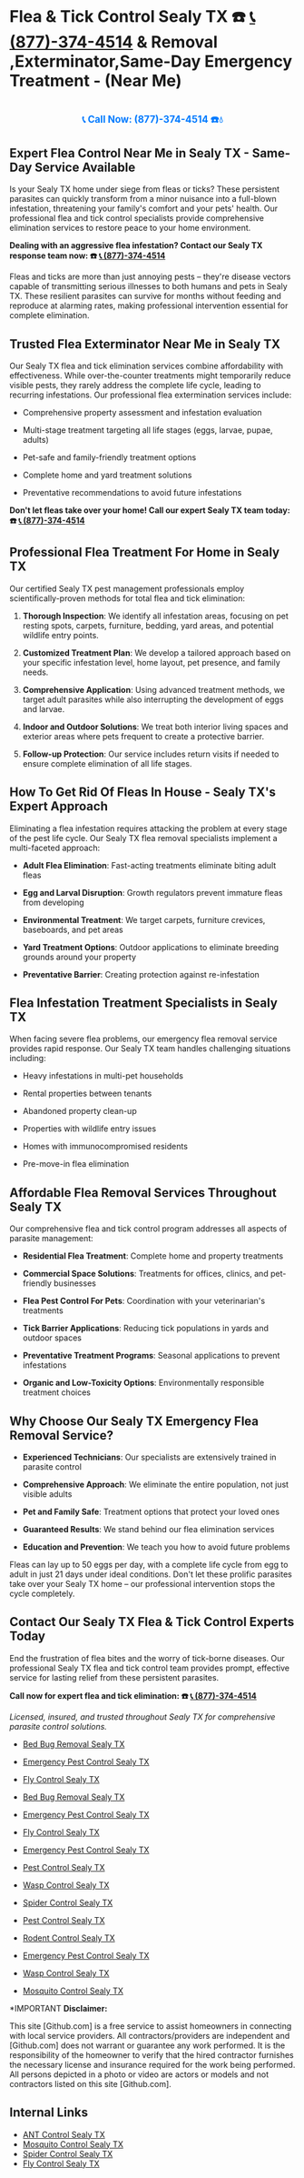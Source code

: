 # Flea & Tick Control Sealy TX ☎️ [📞 (877)-374-4514](https://pest-control-4514.netlify.app) & Removal ,Exterminator,Same-Day Emergency Treatment - (Near Me) 
# 

<p align="center" style="font-size: 1.2em; font-weight: bold; margin: 20px 0;">
  <a href="https://pest-control-4514.netlify.app" target="_blank" style="color: #007BFF; text-decoration: none;">📞 Call Now: (877)-374-4514 ☎️💧</a>
</p>

## Expert Flea Control Near Me in Sealy TX - Same-Day Service Available

Is your Sealy TX home under siege from fleas or ticks? These persistent parasites can quickly transform from a minor nuisance into a full-blown infestation, threatening your family's comfort and your pets' health. Our professional flea and tick control specialists provide comprehensive elimination services to restore peace to your home environment.

**Dealing with an aggressive flea infestation? Contact our Sealy TX response team now: ☎️ [📞 (877)-374-4514](https://pest-control-4514.netlify.app)**

Fleas and ticks are more than just annoying pests – they're disease vectors capable of transmitting serious illnesses to both humans and pets in Sealy TX. These resilient parasites can survive for months without feeding and reproduce at alarming rates, making professional intervention essential for complete elimination.

## Trusted Flea Exterminator Near Me in Sealy TX

Our Sealy TX flea and tick elimination services combine affordability with effectiveness. While over-the-counter treatments might temporarily reduce visible pests, they rarely address the complete life cycle, leading to recurring infestations. Our professional flea extermination services include:

- Comprehensive property assessment and infestation evaluation  

- Multi-stage treatment targeting all life stages (eggs, larvae, pupae, adults)  

- Pet-safe and family-friendly treatment options  

- Complete home and yard treatment solutions  

- Preventative recommendations to avoid future infestations  

**Don't let fleas take over your home! Call our expert Sealy TX team today: ☎️ [📞 (877)-374-4514](https://pest-control-4514.netlify.app)**

## Professional Flea Treatment For Home in Sealy TX

Our certified Sealy TX pest management professionals employ scientifically-proven methods for total flea and tick elimination:

1. **Thorough Inspection**: We identify all infestation areas, focusing on pet resting spots, carpets, furniture, bedding, yard areas, and potential wildlife entry points.  

2. **Customized Treatment Plan**: We develop a tailored approach based on your specific infestation level, home layout, pet presence, and family needs.  

3. **Comprehensive Application**: Using advanced treatment methods, we target adult parasites while also interrupting the development of eggs and larvae.  

4. **Indoor and Outdoor Solutions**: We treat both interior living spaces and exterior areas where pets frequent to create a protective barrier.  

5. **Follow-up Protection**: Our service includes return visits if needed to ensure complete elimination of all life stages.  

## How To Get Rid Of Fleas In House - Sealy TX's Expert Approach

Eliminating a flea infestation requires attacking the problem at every stage of the pest life cycle. Our Sealy TX flea removal specialists implement a multi-faceted approach:

- **Adult Flea Elimination**: Fast-acting treatments eliminate biting adult fleas  

- **Egg and Larval Disruption**: Growth regulators prevent immature fleas from developing  

- **Environmental Treatment**: We target carpets, furniture crevices, baseboards, and pet areas  

- **Yard Treatment Options**: Outdoor applications to eliminate breeding grounds around your property  

- **Preventative Barrier**: Creating protection against re-infestation  

## Flea Infestation Treatment Specialists in Sealy TX

When facing severe flea problems, our emergency flea removal service provides rapid response. Our Sealy TX team handles challenging situations including:

- Heavy infestations in multi-pet households  

- Rental properties between tenants  

- Abandoned property clean-up  

- Properties with wildlife entry issues  

- Homes with immunocompromised residents  

- Pre-move-in flea elimination  

## Affordable Flea Removal Services Throughout Sealy TX

Our comprehensive flea and tick control program addresses all aspects of parasite management:

- **Residential Flea Treatment**: Complete home and property treatments  

- **Commercial Space Solutions**: Treatments for offices, clinics, and pet-friendly businesses  

- **Flea Pest Control For Pets**: Coordination with your veterinarian's treatments  

- **Tick Barrier Applications**: Reducing tick populations in yards and outdoor spaces  

- **Preventative Treatment Programs**: Seasonal applications to prevent infestations  

- **Organic and Low-Toxicity Options**: Environmentally responsible treatment choices  

## Why Choose Our Sealy TX Emergency Flea Removal Service?

- **Experienced Technicians**: Our specialists are extensively trained in parasite control  

- **Comprehensive Approach**: We eliminate the entire population, not just visible adults  

- **Pet and Family Safe**: Treatment options that protect your loved ones  

- **Guaranteed Results**: We stand behind our flea elimination services  

- **Education and Prevention**: We teach you how to avoid future problems  

Fleas can lay up to 50 eggs per day, with a complete life cycle from egg to adult in just 21 days under ideal conditions. Don't let these prolific parasites take over your Sealy TX home – our professional intervention stops the cycle completely.

## Contact Our Sealy TX Flea & Tick Control Experts Today

End the frustration of flea bites and the worry of tick-borne diseases. Our professional Sealy TX flea and tick control team provides prompt, effective service for lasting relief from these persistent parasites.

**Call now for expert flea and tick elimination: ☎️ [📞 (877)-374-4514](https://pest-control-4514.netlify.app)**

*Licensed, insured, and trusted throughout Sealy TX for comprehensive parasite control solutions.*


- [Bed Bug Removal Sealy TX](https://github.com/allyoucaneatsushiin/pest-control/blob/main/Bed-Bug-Removal-Sealy-TX-877-374-4514-Exterminator-Same-Day-Emergency-Treatment-Near-Me.md)
- [Emergency Pest Control Sealy TX](https://github.com/allyoucaneatsushiin/pest-control/blob/main/Emergency-Pest-Control-Sealy-TX-877-374-4514-24-7-Fast-Response-Near-Me.md)
- [Fly Control Sealy TX](https://github.com/allyoucaneatsushiin/pest-control/blob/main/Fly-Control-Sealy-TX-877-374-4514-Prevention-Same-Day-Emergency-Treatment-Near-Me.md)


- [Bed Bug Removal Sealy TX](https://github.com/allyoucaneatsushiin/pest-control/blob/main/Bed-Bug-Removal-Sealy-TX-877-374-4514-Exterminator-Same-Day-Emergency-Treatment-Near-Me.md)
- [Emergency Pest Control Sealy TX](https://github.com/allyoucaneatsushiin/pest-control/blob/main/Emergency-Pest-Control-Sealy-TX-877-374-4514-24-7-Fast-Response-Near-Me.md)
- [Fly Control Sealy TX](https://github.com/allyoucaneatsushiin/pest-control/blob/main/Fly-Control-Sealy-TX-877-374-4514-Prevention-Same-Day-Emergency-Treatment-Near-Me.md)


- [Emergency Pest Control Sealy TX](https://github.com/allyoucaneatsushiin/pest-control/blob/main/Emergency-Pest-Control-Sealy-TX-877-374-4514-24-7-Fast-Response-Near-Me.md)
- [Pest Control Sealy TX](https://github.com/allyoucaneatsushiin/pest-control/blob/main/Pest-Control-Sealy-TX-877-374-4514-Exterminator-Same-Day-Emergency-Treatment-Near-Me.md)
- [Wasp Control Sealy TX](https://github.com/allyoucaneatsushiin/pest-control/blob/main/Wasp-Control-Sealy-TX-877-374-4514-Removal-Exterminator-Same-Day-Emergency-Treatment-Near-Me.md)


- [Spider Control Sealy TX](https://github.com/allyoucaneatsushiin/pest-control/blob/main/Spider-Control-Sealy-TX-877-374-4514-Removal-Exterminator-Same-Day-Emergency-Treatment-Near-Me.md)
- [Pest Control Sealy TX](https://github.com/allyoucaneatsushiin/pest-control/blob/main/Pest-Control-Sealy-TX-877-374-4514-Exterminator-Same-Day-Emergency-Treatment-Near-Me.md)
- [Rodent Control Sealy TX](https://github.com/allyoucaneatsushiin/pest-control/blob/main/Rodent-Control-Sealy-TX-877-374-4514-Rat-Removal-Exterminator-Same-Day-Emergency-Treatment-Near-Me.md)


- [Emergency Pest Control Sealy TX](https://github.com/allyoucaneatsushiin/pest-control/blob/main/Emergency-Pest-Control-Sealy-TX-877-374-4514-24-7-Fast-Response-Near-Me.md)
- [Wasp Control Sealy TX](https://github.com/allyoucaneatsushiin/pest-control/blob/main/Wasp-Control-Sealy-TX-877-374-4514-Removal-Exterminator-Same-Day-Emergency-Treatment-Near-Me.md)
- [Mosquito Control Sealy TX](https://github.com/allyoucaneatsushiin/pest-control/blob/main/Mosquito-Control-Sealy-TX-877-374-4514-Exterminator-Same-Day-Emergency-Treatment-Near-Me.md)


*IMPORTANT **Disclaimer:**  

This site [Github.com] is a free service to assist homeowners in connecting with local service providers. All contractors/providers are independent and [Github.com] does not warrant or guarantee any work performed. It is the responsibility of the homeowner to verify that the hired contractor furnishes the necessary license and insurance required for the work being performed. All persons depicted in a photo or video are actors or models and not contractors listed on this site [Github.com].


## Internal Links
- [ANT Control Sealy TX](https://github.com/allyoucaneatsushiin/pest-control/blob/main/ANT-Control-Sealy-TX-877-374-4514-Prevention-Extermination-Same-Day-Emergency-Treatment-Near-Me.md)
- [Mosquito Control Sealy TX](https://github.com/allyoucaneatsushiin/pest-control/blob/main/Mosquito-Control-Sealy-TX-877-374-4514-Exterminator-Same-Day-Emergency-Treatment-Near-Me.md)
- [Spider Control Sealy TX](https://github.com/allyoucaneatsushiin/pest-control/blob/main/Spider-Control-Sealy-TX-877-374-4514-Removal-Exterminator-Same-Day-Emergency-Treatment-Near-Me.md)
- [Fly Control Sealy TX](https://github.com/allyoucaneatsushiin/pest-control/blob/main/Fly-Control-Sealy-TX-877-374-4514-Prevention-Same-Day-Emergency-Treatment-Near-Me.md)
